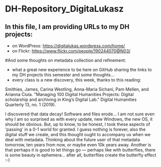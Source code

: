 # DH-Repository_DigitaLukasz

## In this file, I am providing URLs to my DH projects:

- on WordPress: https://digitalukas.wordpress.com/home/ 
- on Flickr: https://www.flickr.com/people/190244070@N03/ 

#And some thoughts on metadata collection and refinement:

- what a great new experience to be here on GitHub sharing the links to my DH projects this semester and some thoughts...
- every class is a new discovery, this week, thanks to this reading:

Smithies, James, Carina Westling, Anna-Maria Sichani, Pam Mellen, and Arianna Ciula. "Managing 100 Digital Humanities Projects: Digital scholarship and archiving in King’s Digital Lab." Digital Humanities Quarterly 13, no. 1 (2019).

I discovered that data decay! Software and files erode... I am not sure even why I am so surprised as with every update, new Windows, the new OS, it should be obvious.
But, up to know, to be honest, I took these aspects of 'passing' in a 0-1 world for granted.
I guess nothing is forever, also the digital stuff we create, and this thought ought to accompany us when we deal with metadata.
Thinking about the future user of that metadata tomorrow, ten years from now, or maybe even 10k years away.
Another is that perhaps it is good to let things go — perhaps like with butterflies, there is some beauty in ephemera… after all, butterflies create the butterfly effect :-)
